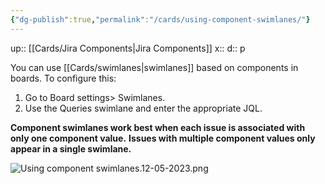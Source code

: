 ```yaml
---
{"dg-publish":true,"permalink":"/cards/using-component-swimlanes/"}
---
```


up:: [[Cards/Jira Components\|Jira Components]] 
x:: 
d:: p

You can use [[Cards/swimlanes\|swimlanes]] based on components in boards. To configure this:

1.  Go to Board settings> Swimlanes.
2.  Use the Queries swimlane and enter the appropriate JQL.

**Component swimlanes work best when each issue is associated with only one component value.** **Issues with multiple component values only appear in a single swimlane.**

![Using component swimlanes.12-05-2023.png](/img/user/Extras/Images/Using%20component%20swimlanes.12-05-2023.png)